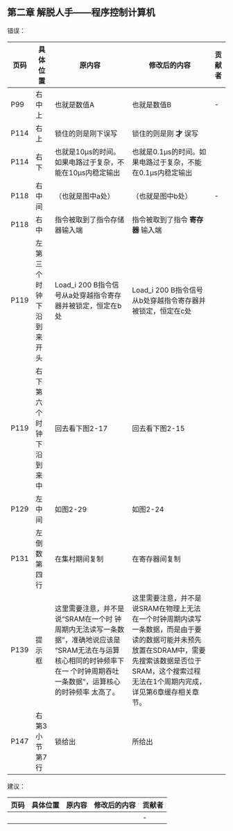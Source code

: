 

## 第二章 解脱人手——程序控制计算机

错误：

页码 | 具体位置 | 原内容 | 修改后的内容| 贡献者 
------------ | ------------- | ------------ | ------------ | ------------ 
| P99  | 右中上 | 也就是数值A                        | 也就是数值B                          | -      |
|P114|右上|锁住的则是刚下误写|锁住的则是刚 **才** 误写|
|P114|右下|也就是10μs的时间。如果电路过于复杂，不能在10μs内稳定输出|也就是0.1μs的时间。如果电路过于复杂，不能在0.1μs内稳定输出 |
P118 |右中间|（也就是图中a处）|（也就是图中b处） | - 
|P118|右中|指令被取到了指令存储器输入端|指令被取到了指令 **寄存器** 输入端 |
P119|左第三个时钟下沿到来开头|Load_i 200 B指令信号从a处穿越指令寄存器并被锁定，恒定在b处|Load_i 200 B指令信号从b处穿越指令寄存器并被锁定，恒定在c处|
P119|右下第六个时钟下沿到来中|回去看下图2-17|回去看下图2-15|
P129|左中间|如图2-29|如图2-24|
P131|左倒数第四行|在集村期间复制|在寄存器间复制|
|P139|提示框|这里需要注意，并不是说“SRAM在一个时 钟周期内无法读写一条数据”，准确地说应该是 “SRAM无法在与运算核心相同的时钟频率下在一 个时钟周期吞吐一条数据”，运算核心的时钟频率 太高了。|这里需要注意，并不是说SRAM在物理上无法在一个时钟周期内读写一条数据，而是由于要读的数据可能并未预先放置在SDRAM中，需要先搜索该数据是否位于SRAM，这个搜索过程无法在1个周期内完成，详见第6章缓存相关章节。||
P147|右第3小节第7行|锁给出|所给出|


建议：

| 页码 | 具体位置               | 原内容 | 修改后的内容 | 贡献者 |
| ---- | ---------------------- | ------ | ------------ | ------ |
|    | |  |  | -      |
